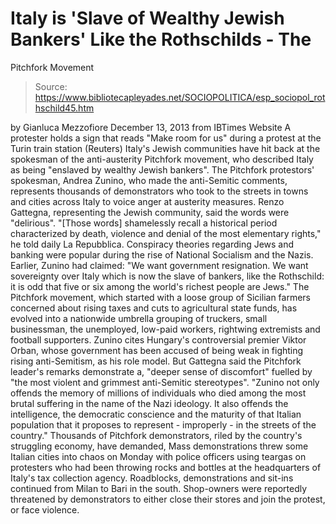 # Italy is 'Slave of Wealthy Jewish Bankers' Like the Rothschilds - The 
Pitchfork Movement

> Source: https://www.bibliotecapleyades.net/SOCIOPOLITICA/esp_sociopol_rothschild45.htm

by Gianluca Mezzofiore
December 13, 2013
from
IBTimes Website
A protester holds a sign that reads
"Make room for us" during a
protest at the Turin train station
(Reuters)
Italy's Jewish communities have hit back at the spokesman of the
anti-austerity
Pitchfork movement, who described Italy as
being "enslaved by wealthy Jewish bankers".
The Pitchfork protestors' spokesman, Andrea Zunino, who made the
anti-Semitic comments, represents thousands of demonstrators who took to
the streets in towns and cities across Italy to voice anger at austerity
measures.
Renzo Gattegna, representing the Jewish community, said the words
were "delirious".
"[Those words] shamelessly recall a
historical period characterized by death, violence and denial of the
most elementary rights," he told daily
La Repubblica.
Conspiracy theories regarding Jews and banking
were popular during the rise of National Socialism and the Nazis.
Earlier, Zunino had claimed:
"We want government resignation. We want
sovereignty over Italy which is now the slave of bankers, like the
Rothschild: it is odd that five or six among the world's richest people
are Jews."
The Pitchfork movement, which started with a
loose group of Sicilian farmers concerned about rising taxes and cuts to
agricultural state funds, has evolved into a nationwide umbrella grouping of
truckers, small businessman, the unemployed, low-paid workers, rightwing
extremists and football supporters.
Zunino cites Hungary's controversial premier Viktor Orban, whose
government has been accused of being weak in fighting rising anti-Semitism,
as his role model.
But Gattegna said the Pitchfork leader's remarks demonstrate a,
"deeper sense of discomfort" fuelled by "the
most violent and grimmest anti-Semitic stereotypes".
"Zunino not only offends the memory of millions of individuals who died
among the most brutal suffering in the name of the Nazi ideology. It
also offends the intelligence, the democratic conscience and the
maturity of that Italian population that it proposes to represent -
improperly - in the streets of the country."
Thousands of Pitchfork demonstrators, riled by
the country's struggling economy, have demanded,
Mass demonstrations threw some Italian cities
into chaos on Monday with police officers using teargas on protesters who
had been throwing rocks and bottles at the headquarters of Italy's tax
collection agency.
Roadblocks, demonstrations and sit-ins continued from Milan to Bari in the
south.
Shop-owners were reportedly threatened by demonstrators to either close
their stores and join the protest, or face violence.
